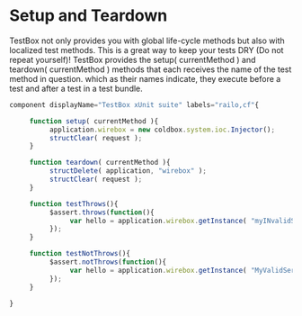 # Setup and Teardown

TestBox not only provides you with global life-cycle methods but also with localized test methods. This is a great way to keep your tests DRY (Do not repeat yourself)! TestBox provides the setup( currentMethod ) and teardown( currentMethod ) methods that each receives the name of the test method in question. which as their names indicate, they execute before a test and after a test in a test bundle.

```javascript
component displayName="TestBox xUnit suite" labels="railo,cf"{

     function setup( currentMethod ){
          application.wirebox = new coldbox.system.ioc.Injector();
          structClear( request );
     }

     function teardown( currentMethod ){
          structDelete( application, "wirebox" );
          structClear( request );
     }

     function testThrows(){
          $assert.throws(function(){
               var hello = application.wirebox.getInstance( "myINvalidService" ).run();
          });
     }

     function testNotThrows(){
          $assert.notThrows(function(){
               var hello = application.wirebox.getInstance( "MyValidService" ).run();;
          });
     }

}
```

